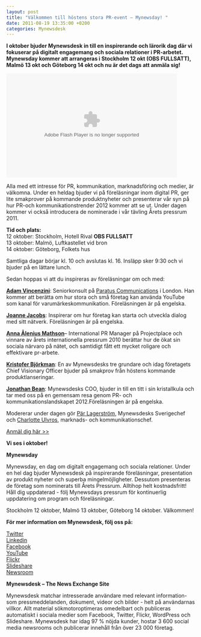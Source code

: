 ```yaml
---
layout: post
title: "Välkommen till höstens stora PR-event – Mynewsday! "
date: 2011-08-19 13:35:00 +0200
categories: Mynewsdesk
---
```

 <div class='clearfix'><p><strong>I oktober bjuder Mynewsdesk in till en inspirerande och lärorik dag där vi fokuserar på digitalt engagemang och sociala relationer i PR-arbetet. Mynewsday kommer att arrangeras i Stockholm 12 okt <strong>(OBS FULLSATT)</strong>, Malmö 13 okt och Göteborg 14 okt och nu är det dags att anmäla sig!</strong></p>
<p><strong><object width="454" height="276" classid="clsid:d27cdb6e-ae6d-11cf-96b8-444553540000" codebase="http://download.macromedia.com/pub/shockwave/cabs/flash/swflash.cab#version=6,0,40,0"><param name="src" value="http://csp.picsearch.com/players/rutile.swf?config=http%3A//csp.picsearch.com/playlist%3Fauth%3Dd2dP535Nauv4Ta28m72KpYSvLriXqNl0K-b_k2QcSy8CDDejQOdfOWPBGMp013jmJDflNuzSP_WoPpbhGepIF5JjrSlRRGyc"><param name="wmode" value="transparent"><param name="allowscriptaccess" value="always"><param name="allowfullscreen" value="true"><param name="quality" value="high"><embed width="454" height="276" type="application/x-shockwave-flash" src="http://csp.picsearch.com/players/rutile.swf?config=http%3A//csp.picsearch.com/playlist%3Fauth%3Dd2dP535Nauv4Ta28m72KpYSvLriXqNl0K-b_k2QcSy8CDDejQOdfOWPBGMp013jmJDflNuzSP_WoPpbhGepIF5JjrSlRRGyc" wmode="transparent" allowscriptaccess="always" allowfullscreen="true" quality="high"></object><br></strong></p>
<p>Alla med ett intresse för PR, kommunikation, marknadsföring och medier, är välkomna. Under en heldag bjuder vi på föreläsningar inom digital PR, ger lite smakprover på kommande produktnyheter och presenterar vår syn på hur PR-och kommunikationstrender 2012 kommer att se ut. Under dagen kommer vi också introducera de nominerade i vår tävling Årets pressrum 2011.</p>
<p><strong>Tid och plats:</strong><br>12 oktober: Stockholm, Hotell Rival <strong>OBS FULLSATT</strong><br>13 oktober: Malmö, Luftkastellet vid bron<br>14 oktober: Göteborg, Folkets hus</p>
<p>Samtliga dagar börjar kl. 10 och avslutas kl. 16. Insläpp sker 9:30 och vi bjuder på en lättare lunch.</p>
<p>Sedan hoppas vi att du inspireras av föreläsningar om och med:</p>
<p><a href="http://about.me/adamvincenzini"><strong>Adam Vincenzini</strong></a>: Seniorkonsult på&nbsp;<a href="http://www.paratuscommunications.com/">Paratus Communications</a>&nbsp;i London. Han kommer att berätta om hur stora och små företag kan använda YouTube som kanal för varumärkeskommunikation. Föreläsningen är på engelska.</p>
<p><a href="http://joannejacobs.net/" target="_blank"><strong>Joanne Jacobs</strong></a>: Inspirerar om hur företag kan starta och utveckla dialog med sitt nätverk. Föreläsningen är på engelska.</p>
<p><a href="http://www.mynewsdesk.com/us/pressroom/projectplace_international/contact_person/view/anna-aalenius-mathson-10333"><strong>Anna Ålenius Mathson</strong></a>– International PR Manager på Projectplace och vinnare av årets internationella pressrum 2010 berättar hur de ökat sin sociala närvaro på nätet, och samtidigt fått ett mycket roligare och effektivare pr-arbete.</p>
<p><a href="http://www.mynewsdesk.com/se/pressroom/newsdesk/contact_person/view/kristofer-bjoerkman-marknad-231"><strong>Kristofer Björkman</strong></a>: En av Mynewsdesks tre grundare och idag företagets Chief Visionary Officer bjuder på smakprov från höstens kommande produktlanseringar.</p>
<p><a href="http://www.mynewsdesk.com/se/pressroom/newsdesk/contact_person/view/jonathan-bean-6938"><strong>Jonathan Bean</strong></a>: Mynewsdesks COO, bjuder in till en titt i sin kristallkula och tar med oss på en gemensam resa genom PR- och kommunikationslandskapet 2012.Föreläsningen är på engelska.</p>
<p>Modererar under dagen gör&nbsp;<a href="http://www.mynewsdesk.com/se/pressroom/mynewsday/contact_person/view/paer-lagerstroem-16877" target="_blank">Pär Lagerström</a>, Mynewsdesks Sverigechef och&nbsp;<a href="http://www.mynewsdesk.com/se/pressroom/mynewsday/contact_person/view/charlotte-ulvros-16872" target="_blank">Charlotte Ulvros</a>, marknads- och kommunikationschef.</p>
<p><a href="http://mynewsday.eventbrite.com/">Anmäl dig här &gt;&gt;</a></p>
<p><strong>Vi ses i oktober!</strong></p>
</div>
<div class='boilerplate'><p><strong>Mynewsday</strong></p>
<p>Mynewsday, en dag om digitalt engagemang och sociala relationer. Under en hel dag bjuder Mynewsdesk på inspirerande föreläsningar, presentation av produkt nyheter och superba mingelmöjligheter. Dessutom presenteras de företag som nominerats till Årets Pressrum. Alltihop helt kostnadsfritt! Håll dig uppdaterad - följ Mynewsdays pressrum för kontinuerlig uppdatering om program och föreläsningar.</p>
<p>Stockholm 12 oktober, Malmö 13 oktober, Göteborg 14 oktober. Välkommen!</p>
<p><strong>För mer information om Mynewsdesk, följ oss på:</strong></p>
<p><a href="http://twitter.com/#!/mynewsdesk_se">Twitter</a><br /><a href="http://www.linkedin.com/company/mynewsdesk">Linkedin</a><br /><a href="http://www.facebook.com/MyNewsdesk">Facebook</a><br /><a href="http://www.youtube.com/user/mynewsdesk">YouTube</a><br /><a href="http://www.flickr.com/photos/mynewsdesk">Flickr</a><br /><a href="http://www.slideshare.net/MyNewsdesk">Slideshare</a><br /><a href="/se/pressroom/newsdesk">Newsroom</a></p>
<p><strong>Mynewsdesk – The News Exchange Site</strong></p>
<p>Mynewsdesk matchar intresserade användare med relevant information- som pressmeddelanden, dokument, videor och bilder - helt på användarnas villkor. Allt material sökmotoroptimeras omedelbart och publiceras automatiskt i sociala medier som Facebook, Twitter, Flickr, WordPress och Slideshare. Mynewsdesk har idag 97 % nöjda kunder, hostar 3 600 social media newsrooms och publicerar innehåll från över 23 000 företag.</p></div>
